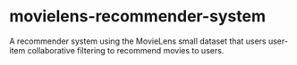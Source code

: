 # movielens-recommender-system
A recommender system using the MovieLens small dataset that users user-item collaborative filtering to recommend movies to users.
